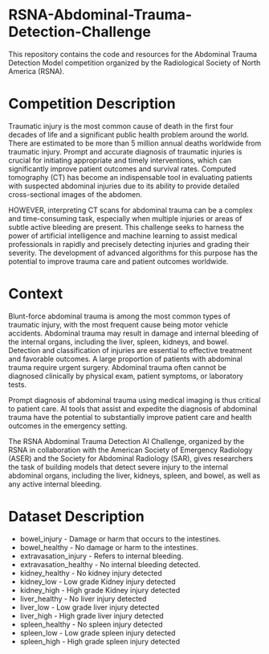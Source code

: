 # RSNA-Abdominal-Trauma-Detection-Challenge
This repository contains the code and resources for the Abdominal Trauma Detection Model competition organized by the Radiological Society of North America (RSNA).

# Competition Description
Traumatic injury is the most common cause of death in the first four decades of life and a significant public health problem around the world. There are estimated to be more than 5 million annual deaths worldwide from traumatic injury. Prompt and accurate diagnosis of traumatic injuries is crucial for initiating appropriate and timely interventions, which can significantly improve patient outcomes and survival rates. Computed tomography (CT) has become an indispensable tool in evaluating patients with suspected abdominal injuries due to its ability to provide detailed cross-sectional images of the abdomen.

HOWEVER, interpreting CT scans for abdominal trauma can be a complex and time-consuming task, especially when multiple injuries or areas of subtle active bleeding are present. This challenge seeks to harness the power of artificial intelligence and machine learning to assist medical professionals in rapidly and precisely detecting injuries and grading their severity. The development of advanced algorithms for this purpose has the potential to improve trauma care and patient outcomes worldwide.

# Context
Blunt-force abdominal trauma is among the most common types of traumatic injury, with the most frequent cause being motor vehicle accidents. Abdominal trauma may result in damage and internal bleeding of the internal organs, including the liver, spleen, kidneys, and bowel. Detection and classification of injuries are essential to effective treatment and favorable outcomes. A large proportion of patients with abdominal trauma require urgent surgery. Abdominal trauma often cannot be diagnosed clinically by physical exam, patient symptoms, or laboratory tests.

Prompt diagnosis of abdominal trauma using medical imaging is thus critical to patient care. AI tools that assist and expedite the diagnosis of abdominal trauma have the potential to substantially improve patient care and health outcomes in the emergency setting.

The RSNA Abdominal Trauma Detection AI Challenge, organized by the RSNA in collaboration with the American Society of Emergency Radiology (ASER) and the Society for Abdominal Radiology (SAR), gives researchers the task of building models that detect severe injury to the internal abdominal organs, including the liver, kidneys, spleen, and bowel, as well as any active internal bleeding.


# Dataset Description
- bowel_injury - Damage or harm that occurs to the intestines.
- bowel_healthy - No damage or harm to the intestines.
- extravasation_injury - Refers to internal bleeding.
- extravasation_healthy - No internal bleeding detected.
- kidney_healthy - No kidney injury detected
- kidney_low - Low grade Kidney injury detected
- kidney_high - High grade Kidney injury detected
- liver_healthy - No liver injury detected
- liver_low - Low grade liver injury detected
- liver_high - High grade liver injury detected
- spleen_healthy - No spleen injury detected
- spleen_low - Low grade spleen injury detected
- spleen_high - High grade spleen injury detected
